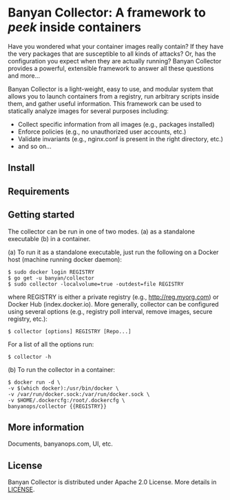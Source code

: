 # Banyan Collector: A framework to *peek* inside containers

Have you wondered what your container images really contain? If they have the very packages that are susceptible to all kinds of attacks? Or, has the configuration you expect when they are actually running? Banyan Collector provides a powerful, extensible framework to answer all these questions and more...

Banyan Collector is a light-weight, easy to use, and modular system that allows you to launch containers from a registry, run arbitrary scripts inside them, and gather useful information. This framework can be used to statically analyze images for several purposes including:
* Collect specific information from all images (e.g., packages installed)
* Enforce policies (e.g., no unauthorized user accounts, etc.)
* Validate invariants (e.g., nginx.conf is present in the right directory, etc.)
* and so on...

## Install

## Requirements

## Getting started

The collector can be run in one of two modes. (a) as a standalone executable (b) in a container. 

(a) To run it as a standalone executable, just run the following on a Docker host (machine running docker daemon):

    $ sudo docker login REGISTRY
    $ go get -u banyan/collector
    $ sudo collector -localvolume=true -outdest=file REGISTRY
 
where REGISTRY is either a private registry (e.g., http://reg.myorg.com) or Docker Hub (index.docker.io). More generally, collector can be configured using several options (e.g., registry poll interval, remove images, secure registry, etc.): 

    $ collector [options] REGISTRY [Repo...] 

For a list of all the options run:

    $ collector -h

(b) To run the collector in a container:

    $ docker run -d \
    -v $(which docker):/usr/bin/docker \
    -v /var/run/docker.sock:/var/run/docker.sock \
    -v $HOME/.dockercfg:/root/.dockercfg \
    banyanops/collector {{REGISTRY}}

## More information

Documents, banyanops.com, UI, etc.

## License

Banyan Collector is distributed under Apache 2.0 License. More details in [LICENSE](/LICENSE).
